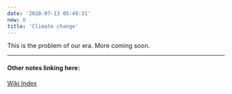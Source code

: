 ```yaml
---
date: '2020-07-13 05:49:31'
new: 0
title: 'Climate change'
---
```

This is the problem of our era. More coming soon.

---
#### Other notes linking here:

[Wiki Index](/index/)
